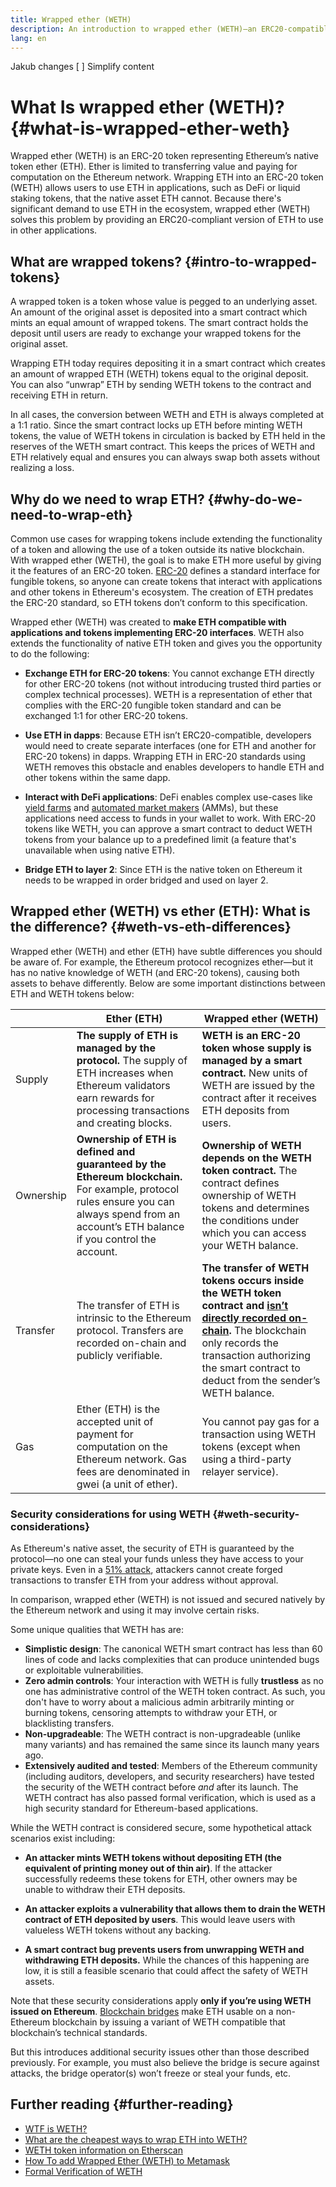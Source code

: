 ```yaml
---
title: Wrapped ether (WETH)
description: An introduction to wrapped ether (WETH)—an ERC20-compatible version of Ether (ETH).
lang: en
---
```


Jakub changes
[ ] Simplify content

# What Is wrapped ether (WETH)? {#what-is-wrapped-ether-weth}

Wrapped ether (WETH) is an ERC-20 token representing Ethereum’s native token ether (ETH). Ether is limited to transferring value and paying for computation on the Ethereum network. Wrapping ETH into an ERC-20 token (WETH) allows users to use ETH in applications, such as DeFi or liquid staking tokens, that the native asset ETH cannot. Because there's significant demand to use ETH in the ecosystem, wrapped ether (WETH) solves this problem by providing an ERC20-compliant version of ETH to use in other applications.

## What are wrapped tokens? {#intro-to-wrapped-tokens}

A wrapped token is a token whose value is pegged to an underlying asset. An amount of the original asset is deposited into a smart contract which mints an equal amount of wrapped tokens. The smart contract holds the deposit until users are ready to exchange your wrapped tokens for the original asset.

Wrapping ETH today requires depositing it in a smart contract which creates an amount of wrapped ETH (WETH) tokens equal to the original deposit. You can also “unwrap” ETH by sending WETH tokens to the contract and receiving ETH in return.

In all cases, the conversion between WETH and ETH is always completed at a 1:1 ratio. Since the smart contract locks up ETH before minting WETH tokens, the value of WETH tokens in circulation is backed by ETH held in the reserves of the WETH smart contract. This keeps the prices of WETH and ETH relatively equal and ensures you can always swap both assets without realizing a loss.

## Why do we need to wrap ETH? {#why-do-we-need-to-wrap-eth}

Common use cases for wrapping tokens include extending the functionality of a token and allowing the use of a token outside its native blockchain. With wrapped ether (WETH), the goal is to make ETH more useful by giving it the features of an ERC-20 token. [ERC-20](/developers/docs/standards/tokens/erc-20/) defines a standard interface for fungible tokens, so anyone can create tokens that interact with applications and other tokens in Ethereum's ecosystem. The creation of ETH predates the ERC-20 standard, so ETH tokens don’t conform to this specification.

Wrapped ether (WETH) was created to **make ETH compatible with applications and tokens implementing ERC-20 interfaces**. WETH also extends the functionality of native ETH token and gives you the opportunity to do the following:

- **Exchange ETH for ERC-20 tokens**: You cannot exchange ETH directly for other ERC-20 tokens (not without introducing trusted third parties or complex technical processes). WETH is a representation of ether that complies with the ERC-20 fungible token standard and can be exchanged 1:1 for other ERC-20 tokens.

- **Use ETH in dapps**: Because ETH isn’t ERC20-compatible, developers would need to create separate interfaces (one for ETH and another for ERC-20 tokens) in dapps. Wrapping ETH in ERC-20 standards using WETH removes this obstacle and enables developers to handle ETH and other tokens within the same dapp.

- **Interact with DeFi applications**: DeFi enables complex use-cases like [yield farms](https://blockworks.co/what-is-yield-farming-what-you-need-to-know/) and [automated market makers](https://www.gemini.com/cryptopedia/amm-what-are-automated-market-makers) (AMMs), but these applications need access to funds in your wallet to work. With ERC-20 tokens like WETH, you can approve a smart contract to deduct WETH tokens from your balance up to a predefined limit (a feature that's unavailable when using native ETH).

- **Bridge ETH to layer 2**: Since ETH is the native token on Ethereum it needs to be wrapped in order bridged and used on layer 2.

## Wrapped ether (WETH) vs ether (ETH): What is the difference? {#weth-vs-eth-differences}

Wrapped ether (WETH) and ether (ETH) have subtle differences you should be aware of. For example, the Ethereum protocol recognizes ether—but it has no native knowledge of WETH (and ERC-20 tokens), causing both assets to behave differently. Below are some important distinctions between ETH and WETH tokens below:

|           | **Ether (ETH)**                                                                                                                                                                              | **Wrapped ether (WETH)**                                                                                                                                                                                                                                                                               |
| --------- | -------------------------------------------------------------------------------------------------------------------------------------------------------------------------------------------- | ------------------------------------------------------------------------------------------------------------------------------------------------------------------------------------------------------------------------------------------------------------------------------------------------------ |
| Supply    | **The supply of ETH is managed by the protocol.** The supply of ETH increases when Ethereum validators earn rewards for processing transactions and creating blocks.                         | **WETH is an ERC-20 token whose supply is managed by a smart contract.** New units of WETH are issued by the contract after it receives ETH deposits from users.                                                                                                                                       |
| Ownership | **Ownership of ETH is defined and guaranteed by the Ethereum blockchain.** For example, protocol rules ensure you can always spend from an account’s ETH balance if you control the account. | **Ownership of WETH depends on the WETH token contract.** The contract defines ownership of WETH tokens and determines the conditions under which you can access your WETH balance.                                                                                                                    |
| Transfer  | The transfer of ETH is intrinsic to the Ethereum protocol. Transfers are recorded on-chain and publicly verifiable.                                                                          | **The transfer of WETH tokens occurs inside the WETH token contract and [isn’t directly recorded on-chain](https://coinmarketcap.com/alexandria/glossary/internal-transaction).** The blockchain only records the transaction authorizing the smart contract to deduct from the sender’s WETH balance. |
| Gas       | Ether (ETH) is the accepted unit of payment for computation on the Ethereum network. Gas fees are denominated in gwei (a unit of ether).                                                     | You cannot pay gas for a transaction using WETH tokens (except when using a third-party relayer service).                                                                                                                                                                                              |

### Security considerations for using WETH {#weth-security-considerations}

As Ethereum's native asset, the security of ETH is guaranteed by the protocol—no one can steal your funds unless they have access to your private keys. Even in a [51% attack](/glossary/#51%-attack), attackers cannot create forged transactions to transfer ETH from your address without approval.

In comparison, wrapped ether (WETH) is not issued and secured natively by the Ethereum network and using it may involve certain risks.

Some unique qualities that WETH has are:

- **Simplistic design**: The canonical WETH smart contract has less than 60 lines of code and lacks complexities that can produce unintended bugs or exploitable vulnerabilities.
- **Zero admin controls**: Your interaction with WETH is fully **trustless** as no one has administrative control of the WETH token contract. As such, you don't have to worry about a malicious admin arbitrarily minting or burning tokens, censoring attempts to withdraw your ETH, or blacklisting transfers.
- **Non-upgradeable**: The WETH contract is non-upgradeable (unlike many variants) and has remained the same since its launch many years ago.
- **Extensively audited and tested**: Members of the Ethereum community (including auditors, developers, and security researchers) have tested the security of the WETH contract before _and_ after its launch. The WETH contract has also passed formal verification, which is used as a high security standard for Ethereum-based applications.

While the WETH contract is considered secure, some hypothetical attack scenarios exist including:

- **An attacker mints WETH tokens without depositing ETH (the equivalent of printing money out of thin air)**. If the attacker successfully redeems these tokens for ETH, other owners may be unable to withdraw their ETH deposits.

- **An attacker exploits a vulnerability that allows them to drain the WETH contract of ETH deposited by users**. This would leave users with valueless WETH tokens without any backing.

- **A smart contract bug prevents users from unwrapping WETH and withdrawing ETH deposits.** While the chances of this happening are low, it is still a feasible scenario that could affect the safety of WETH assets.

Note that these security considerations apply **only if you’re using WETH issued on Ethereum**. [Blockchain bridges](/bridges/) make ETH usable on a non-Ethereum blockchain by issuing a variant of WETH compatible that blockchain’s technical standards.

But this introduces additional security issues other than those described previously. For example, you must also believe the bridge is secure against attacks, the bridge operator(s) won’t freeze or steal your funds, etc.

## Further reading {#further-reading}

- [WTF is WETH?](https://weth.io/)
- [What are the cheapest ways to wrap ETH into WETH?](https://medium.com/@therugpush/cheapest-way-to-wrap-eth-into-weth-446cf1ddccf7)
- [WETH token information on Etherscan](https://etherscan.io/token/0xc02aaa39b223fe8d0a0e5c4f27ead9083c756cc2)
- [How To add Wrapped Ether (WETH) to Metamask](https://isitcrypto.com/add-weth-to-metamask/)
- [Formal Verification of WETH](https://zellic.io/blog/formal-verification-weth)
